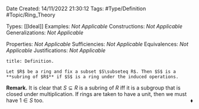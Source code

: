<div class="topSpace"></div>

Date Created: 14/11/2022 21:30:12
Tags: #Type/Definition #Topic/Ring_Theory

Types: [[Ideal]]
Examples: _Not Applicable_
Constructions: _Not Applicable_
Generalizations: _Not Applicable_

Properties: _Not Applicable_
Sufficiencies: _Not Applicable_
Equivalences: _Not Applicable_
Justifications: _Not Applicable_

``` ad-Definition
title: Definition.

Let $R$ be a ring and fix a subset $S\subseteq R$. Then $S$ is a **subring of $R$** if $S$ is a ring under the induced operations.

```

**Remark.** It is clear that $S\subseteq R$ is a subring of $R$ iff it is a subgroup that is closed under multiplication. If rings are taken to have a unit, then we must have $1\in S$ too.<span style="float:right;">$\blacklozenge$</span>
